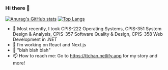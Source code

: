 ### Hi there 👋

<!--
**tfulanchan/tfulanchan** is a ✨ _special_ ✨ repository because its `README.md` (this file) appears on your GitHub profile.
--> 
[![Anurag's GitHub stats](https://github-readme-stats.vercel.app/api?username=tfulanchan)](https://github.com/anuraghazra/github-readme-stats)
[![Top Langs](https://github-readme-stats.vercel.app/api/top-langs/?username=tfulanchan)](https://github.com/anuraghazra/github-readme-stats)

- 🔭 Most recently, I took CPIS-222 Operating Systems, CPIS-351 System Design & Analysis, CPIS-357 Software Quality & Design, CPIS-358 Web Development in .NET
- 🌱 I’m working on React and Next.js
- 💬 "blah blah blah"
- 📫 How to reach me: Go to https://ttchan.netlify.app for my story and more!
